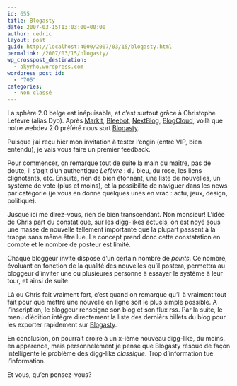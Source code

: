 ```yaml
---
id: 655
title: Blogasty
date: 2007-03-15T13:03:00+00:00
author: cedric
layout: post
guid: http://localhost:4000/2007/03/15/blogasty.html
permalink: /2007/03/15/blogasty/
wp_crosspost_destination:
  - akyrho.wordpress.com
wordpress_post_id:
  - "705"
categories:
  - Non classé
---
```

La sphère 2.0 belge est inépuisable, et c’est surtout grâce à Christophe Lefèvre (alias Dyo). Après [Markit](http://markit.bleebot.com/), [Bleebot](http://www.bleebot.com/), [NextBlog](http://nextblog.bleebot.com/), [BlogCloud](http://blogcloud.bleebot.com/), voilà que notre webdev 2.0 préféré nous sort [Blogasty](http://www.blogasty.com).

Puisque j’ai reçu hier mon invitation à tester l’engin (entre VIP, bien entendu), je vais vous faire un premier feedback.

Pour commencer, on remarque tout de suite la main du maître, pas de doute, il s’agit d’un authentique _Lefèvre_ : du bleu, du rose, les liens clignotants, etc. Ensuite, rien de bien étonnant, une liste de nouvelles, un système de vote (plus et moins), et la possibilité de naviguer dans les news par catégorie (je vous en donne quelques unes en vrac : actu, jeux, design, politique).

Jusque ici me direz-vous, rien de bien transcendant. Non monsieur! L’idée de Chris part du constat que, sur les digg-likes actuels, on est noyé sous une masse de nouvelle tellement importante que la plupart passent à la trappe sans même être lue. Le concept prend donc cette constatation en compte et le nombre de posteur est limité.

Chaque bloggeur invité dispose d’un certain nombre de _points_. Ce nombre, évoluant en fonction de la qualité des nouvelles qu’il postera, permettra au bloggeur d’inviter une ou plusieures personne à essayer le système à leur tour, et ainsi de suite.

Là ou Chris fait vraiment fort, c’est quand on remarque qu’il à vraiment tout fait pour que mettre une nouvelle en ligne soit le plus simple possible. A l’inscription, le bloggeur renseigne son blog et son flux rss. Par la suite, le menu d’édition intègre directement la liste des dernièrs billets du blog pour les exporter rapidement sur [Blogasty](http://www.blogasty.com/).

En conclusion, on pourrait croire à un x-ième nouveau digg-like, du moins, en apparence, mais personnelement je pense que Blogasty résoud de façon intelligente le problème des digg-like _classique_. Trop d’information tue l’information.

Et vous, qu’en pensez-vous?